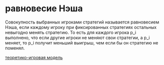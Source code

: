 # равновесие Нэша
Совокупность выбранных игроками стратегий называется равновесием Нэша, если каждому игроку при фиксированных стратегиях остальных невыгодно менять стратегию. То есть для каждого игрока p\_i выполнено, что если другие игроки не меняют свои стратегии, а p\_i меняет, то p\_i получит меньший выигрыш, чем если бы он стратегию не поменял.

[теоретико-игровая модель](%D1%82%D0%B5%D0%BE%D1%80%D0%B5%D1%82%D0%B8%D0%BA%D0%BE-%D0%B8%D0%B3%D1%80%D0%BE%D0%B2%D0%B0%D1%8F%20%D0%BC%D0%BE%D0%B4%D0%B5%D0%BB%D1%8C)